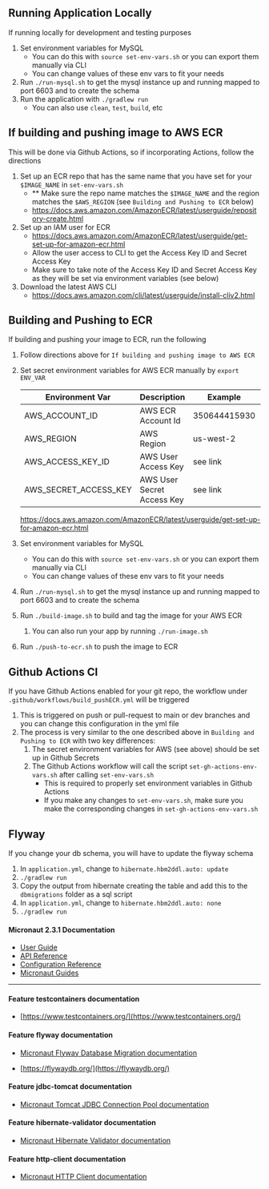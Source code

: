## Running Application Locally

If running locally for development and testing purposes
1. Set environment variables for MySQL
    - You can do this with `source set-env-vars.sh` or you can export them manually via CLI
    - You can change values of these env vars to fit your needs
1. Run `./run-mysql.sh` to get the mysql instance up and running mapped to port 6603 and 
to create the schema
1. Run the application with `./gradlew run`
    - You can also use `clean`, `test`, `build`, etc

## If building and pushing image to AWS ECR

This will be done via Github Actions, so if incorporating Actions, follow the directions
1. Set up an ECR repo that has the same name that you have set for your `$IMAGE_NAME` in `set-env-vars.sh`
    - ** Make sure the repo name matches the `$IMAGE_NAME` and the region matches the `$AWS_REGION` (see `Building and Pushing to ECR` below)
    - https://docs.aws.amazon.com/AmazonECR/latest/userguide/repository-create.html
1. Set up an IAM user for ECR
    - https://docs.aws.amazon.com/AmazonECR/latest/userguide/get-set-up-for-amazon-ecr.html
    - Allow the user access to CLI to get the Access Key ID and Secret Access Key
    - Make sure to take note of the Access Key ID and Secret Access Key as they will be set via environment variables (see below)
1. Download the latest AWS CLI
    - https://docs.aws.amazon.com/cli/latest/userguide/install-cliv2.html
    
## Building and Pushing to ECR

If building and pushing your image to ECR, run the following
1. Follow directions above for `If building and pushing image to AWS ECR`
1. Set secret environment variables for AWS ECR manually by `export ENV_VAR`

    | Environment Var       | Description               | Example       | Requirement   |
    | -----------           | -----------               | -----------   | -----------   |
    | AWS_ACCOUNT_ID        | AWS ECR Account Id        | 350644415930  | Required      |
    | AWS_REGION            | AWS Region                | us-west-2     | Required      |
    | AWS_ACCESS_KEY_ID     | AWS User Access Key       | see link      | Required      |
    | AWS_SECRET_ACCESS_KEY | AWS User Secret Access Key| see link      | Required      |
    
    https://docs.aws.amazon.com/AmazonECR/latest/userguide/get-set-up-for-amazon-ecr.html
        
1. Set environment variables for MySQL
    - You can do this with `source set-env-vars.sh` or you can export them manually via CLI
    - You can change values of these env vars to fit your needs
1. Run `./run-mysql.sh` to get the mysql instance up and running mapped to port 6603 and 
to create the schema
1. Run `./build-image.sh` to build and tag the image for your AWS ECR
    1. You can also run your app by running `./run-image.sh`
1. Run `./push-to-ecr.sh` to push the image to ECR

## Github Actions CI

If you have Github Actions enabled for your git repo, the workflow under `.github/workflows/build_pushECR.yml` will be triggered
1. This is triggered on push or pull-request to main or dev branches and you can change this configuration in the yml file
1. The process is very similar to the one described above in `Building and Pushing to ECR` with two key differences:
    1. The secret environment variables for AWS (see above) should be set up in Github Secrets
    1. The Github Actions workflow will call the script `set-gh-actions-env-vars.sh` after calling `set-env-vars.sh`
        - This is required to properly set environment variables in Github Actions
        - If you make any changes to `set-env-vars.sh`, make sure you make the corresponding changes in `set-gh-actions-env-vars.sh`

## Flyway

If you change your db schema, you will have to update the flyway schema
1. In `application.yml`, change to `hibernate.hbm2ddl.auto: update`
1. `./gradlew run`
1. Copy the output from hibernate creating the table and add this to the `dbmigrations` folder as a sql script
1. In `application.yml`, change to `hibernate.hbm2ddl.auto: none`
1. `./gradlew run`

#### Micronaut 2.3.1 Documentation

- [User Guide](https://docs.micronaut.io/2.3.1/guide/index.html)
- [API Reference](https://docs.micronaut.io/2.3.1/api/index.html)
- [Configuration Reference](https://docs.micronaut.io/2.3.1/guide/configurationreference.html)
- [Micronaut Guides](https://guides.micronaut.io/index.html)
---

#### Feature testcontainers documentation

- [https://www.testcontainers.org/](https://www.testcontainers.org/)

#### Feature flyway documentation

- [Micronaut Flyway Database Migration documentation](https://micronaut-projects.github.io/micronaut-flyway/latest/guide/index.html)

- [https://flywaydb.org/](https://flywaydb.org/)

#### Feature jdbc-tomcat documentation

- [Micronaut Tomcat JDBC Connection Pool documentation](https://micronaut-projects.github.io/micronaut-sql/latest/guide/index.html#jdbc)

#### Feature hibernate-validator documentation

- [Micronaut Hibernate Validator documentation](https://micronaut-projects.github.io/micronaut-hibernate-validator/latest/guide/index.html)

#### Feature http-client documentation

- [Micronaut HTTP Client documentation](https://docs.micronaut.io/latest/guide/index.html#httpClient)

